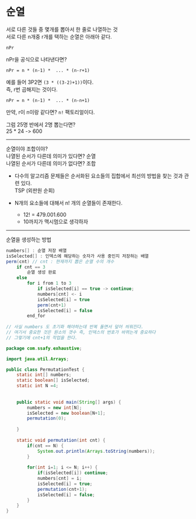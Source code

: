 # 순열 
서로 다른 것들 중 몇개를 뽑아서 한 줄로 나열하는 것  
서로 다른 n개중 r개를 택하는 순열은 아래아 같다.  
```
nPr   
```
nPr을 공식으로 나타낸다면?   
```
nPr = n * (n-1) *  ... * (n-r+1)
```
예를 들어 3P2면 `(3 * ((3-2)+1))`이다.     
즉, r번 곱해지는 것이다.  
    
```   
nPr = n * (n-1) *  ... * (n-n+1)  
```
만약, r이 n이랑 같다면? `n!` 팩토리얼이다.  
   

그럼 25명 반에서 2명 뽑는다면?  
25 * 24 -> 600    
  
___
순열이야 조합이야?  
나열된 순서가 다른데 의미가 있다면? 순열    
나열된 순서가 다른데 의미가 없다면? 조합      

* 다수의 알고리즘 문제들은 순서화된 요소들의 집합에서 최선의 방법을 찾는 것과 관련 있다.   
TSP (외판원 순회)  

* N개의 요소들에 대해서 n! 개의 순열들이 존재한다.  
  * 12! = 479.001.600
  * 10까지가 맥시멈으로 생각하자  

___
순열을 생성하는 방법

```java
numbers[] : 순열 저장 배열 
isSelected[] : 인덱스에 해당하는 숫자가 사용 중인지 저장하는 배열  
perm(cnt) // cnt : 현재까지 뽑은 순열 수의 개수  
    if cnt == 3
        순열 생성 완료 
    else
        for i from 1 to 3
            if isSelected[i] == true -> continue;
            numbers[cnt] <- i
            isSelected[i] = true
            perm(cnt+1)
            isSelected[i] = false
        end_for
            
// 사실 numbers 도 초기화 해야하는데 반복 돌면서 덮어 씌워진다.            
// 여기서 중요한 것은 원소의 갯수 즉, 인덱스의 번호가 바뀌는게 중요하다
// 그렇기에 cnt+1의 작업을 한다.   
```

```java
package com.ssafy.exhaustive;

import java.util.Arrays;

public class PermutationTest {
	static int[] numbers;
	static boolean[] isSelected;
	static int N =4;
	
	
	public static void main(String[] args) {
		numbers = new int[N];
		isSelected = new boolean[N+1];
		permutation(0);
		
	}
	
	static void permutation(int cnt) {
		if(cnt == N) {
			System.out.println(Arrays.toString(numbers));
		}
		
		for(int i=1; i <= N; i++) {
			if(isSelected[i]) continue;
			numbers[cnt] = i; 
			isSelected[i] = true;
			permutation(cnt+1);
			isSelected[i] = false;
		}
	}
}

```
